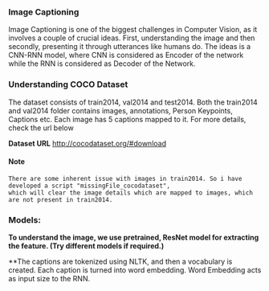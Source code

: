 ### Image Captioning

Image Captioning is one of the biggest challenges in Computer Vision, as it involves a couple of crucial ideas. 
First, understanding the image and then secondly, presenting it through utterances like humans do. The ideas is a CNN-RNN model, where CNN is considered as Encoder of the network while the RNN is considered as Decoder of the Network.

### Understanding COCO Dataset

The dataset consists of train2014, val2014 and test2014. Both the train2014 and val2014 folder contains images, annotations,
Person Keypoints, Captions etc. Each image has 5 captions mapped to it. For more details, check the url below

**Dataset URL** http://cocodataset.org/#download

#### Note
    There are some inherent issue with images in train2014. So i have developed a script "missingFile_cocodataset", 
    which will clear the image details which are mapped to images, which are not present in train2014.

### Models:

  **To understand the image, we use pretrained, ResNet model for extracting the feature. (Try different models if required.)**
  
  **The captions are tokenized using NLTK, and then a vocabulary is created. Each caption is turned into word embedding.
  Word Embedding acts as input size to the RNN.
